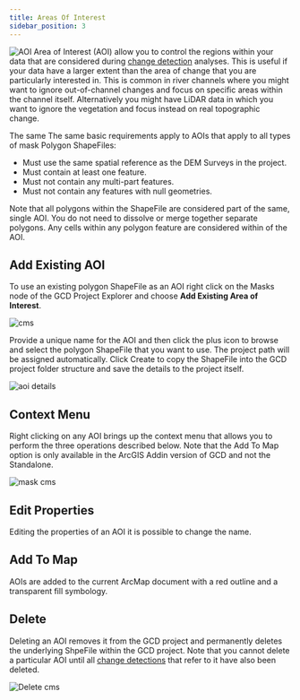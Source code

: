 ```yaml
---
title: Areas Of Interest
sidebar_position: 3
---
```


![AOI](/img/CommandRefs/00_ProjectExplorer/inputs/masks/aoi/aoi.png)
Area of Interest (AOI) allow you to control the regions within your data that are considered during [change detection](/Help/Analyses/Change_Detection/change-detection) analyses. This is useful if your data have a larger extent than the area of change that you are particularly interested in. This is common in river channels where you might want to ignore out-of-channel changes and focus on specific areas within the channel itself. Alternatively you might have LiDAR data in which you want to ignore the vegetation and focus instead on real topographic change.

The same The same basic requirements apply to AOIs that apply to all types of mask Polygon ShapeFiles:

* Must use the same spatial reference as the DEM Surveys in the project.
* Must contain at least one feature.
* Must not contain any multi-part features.
* Must not contain any features with null geometries.

Note that all polygons within the ShapeFile are considered part of the same, single AOI. You do not need to dissolve or merge together separate polygons. Any cells within any polygon feature are considered within of the AOI.

## Add Existing AOI

To use an existing polygon ShapeFile as an AOI right click on the Masks node of the GCD Project Explorer and choose **Add Existing Area of Interest**.

![cms](/img/CommandRefs/00_ProjectExplorer/inputs/masks/aoi/aoi_add_cms.png)

Provide a unique name for the AOI and then click the plus icon to browse and select the polygon ShapeFile that you want to use. The project path will be assigned automatically. Click Create to copy the ShapeFile into the GCD project folder structure and save the details to the project itself.

![aoi details](/img/CommandRefs/00_ProjectExplorer/inputs/masks/aoi/aoi_details.png)

## Context Menu

Right clicking on any AOI brings up the context menu that allows you to perform the three operations described below. Note that the Add To Map option is only available in the ArcGIS Addin version of GCD and not the Standalone.

![mask cms](/img/CommandRefs/00_ProjectExplorer/inputs/masks/aoi/aoi_cms.png)

## Edit Properties

Editing the properties of an AOI it is possible to change the name.

## Add To Map

AOIs are added to the current ArcMap document with a red outline and a transparent fill symbology.

## Delete

Deleting an AOI removes it from the GCD project and permanently deletes the underlying ShpeFile within the GCD project. Note that you cannot delete a particular AOI until all [change detections](/Help/Analyses/Change_Detection/change-detection) that refer to it have also been deleted.

![Delete cms](/img/CommandRefs/00_ProjectExplorer/inputs/masks/aoi/aoi_inuse.png)
